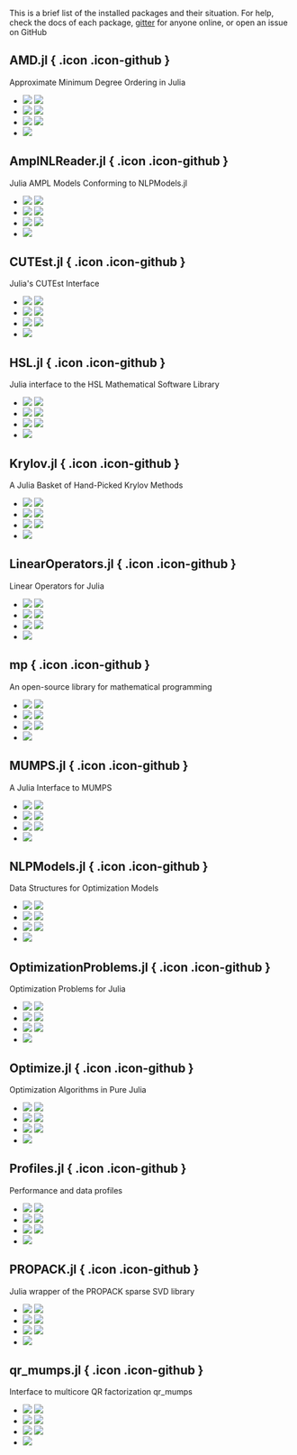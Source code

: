 This is a brief list of the installed packages and their situation.
For help, check the docs of each package, [gitter](https://gitter.im/JuliaSmoothOptimizers) for
  anyone online, or open an issue on GitHub
## AMD.jl [](https://github.com/JuliaSmoothOptimizers/AMD.jl){ .icon .icon-github }

Approximate Minimum Degree Ordering in Julia

- [![](https://img.shields.io/travis/JuliaSmoothOptimizers/AMD.jl/develop.svg?style=flat&label=Travis_develop)](https://travis-ci.org/JuliaSmoothOptimizers/AMD.jl) [![](https://img.shields.io/travis/JuliaSmoothOptimizers/AMD.jl/master.svg?style=flat&label=Travis_master)](https://travis-ci.org/JuliaSmoothOptimizers/AMD.jl) 
- [![](https://img.shields.io/appveyor/ci/dpo/amd-jl/develop.svg?style=flat&label=Appveyor_develop)](https://ci.appveyor.com/project/dpo/amd-jl/branch/develop) [![](https://img.shields.io/appveyor/ci/dpo/amd-jl/master.svg?style=flat&label=Appveyor_master)](https://ci.appveyor.com/project/dpo/amd-jl/branch/master) 
- [![](https://img.shields.io/coveralls/JuliaSmoothOptimizers/AMD.jl/develop.svg?style=flat&label=Coveralls_develop)](https://coveralls.io/github/JuliaSmoothOptimizers/AMD.jl?branch=develop) [![](https://img.shields.io/coveralls/JuliaSmoothOptimizers/AMD.jl/master.svg?style=flat&label=Coveralls_master)](https://coveralls.io/github/JuliaSmoothOptimizers/AMD.jl?branch=master) 
 - [![](https://img.shields.io/badge/docs-latest-ff5722.svg?style=flat&label=docs)](https://JuliaSmoothOptimizers.github.io/AMD.jl/latest)

## AmplNLReader.jl [](https://github.com/JuliaSmoothOptimizers/AmplNLReader.jl){ .icon .icon-github }

Julia AMPL Models Conforming to NLPModels.jl

- [![](https://img.shields.io/travis/JuliaSmoothOptimizers/AmplNLReader.jl/develop.svg?style=flat&label=Travis_develop)](https://travis-ci.org/JuliaSmoothOptimizers/AmplNLReader.jl) [![](https://img.shields.io/travis/JuliaSmoothOptimizers/AmplNLReader.jl/master.svg?style=flat&label=Travis_master)](https://travis-ci.org/JuliaSmoothOptimizers/AmplNLReader.jl) 
- [![](https://img.shields.io/appveyor/ci/dpo/amplnlreader-jl/develop.svg?style=flat&label=Appveyor_develop)](https://ci.appveyor.com/project/dpo/amplnlreader-jl/branch/develop) [![](https://img.shields.io/appveyor/ci/dpo/amplnlreader-jl/master.svg?style=flat&label=Appveyor_master)](https://ci.appveyor.com/project/dpo/amplnlreader-jl/branch/master) 
- [![](https://img.shields.io/coveralls/JuliaSmoothOptimizers/AmplNLReader.jl/develop.svg?style=flat&label=Coveralls_develop)](https://coveralls.io/github/JuliaSmoothOptimizers/AmplNLReader.jl?branch=develop) [![](https://img.shields.io/coveralls/JuliaSmoothOptimizers/AmplNLReader.jl/master.svg?style=flat&label=Coveralls_master)](https://coveralls.io/github/JuliaSmoothOptimizers/AmplNLReader.jl?branch=master) 
 - [![](https://img.shields.io/badge/docs-latest-ff5722.svg?style=flat&label=docs)](https://JuliaSmoothOptimizers.github.io/AmplNLReader.jl/latest)

## CUTEst.jl [](https://github.com/JuliaSmoothOptimizers/CUTEst.jl){ .icon .icon-github }

Julia's CUTEst Interface

- [![](https://img.shields.io/travis/JuliaSmoothOptimizers/CUTEst.jl/develop.svg?style=flat&label=Travis_develop)](https://travis-ci.org/JuliaSmoothOptimizers/CUTEst.jl) [![](https://img.shields.io/travis/JuliaSmoothOptimizers/CUTEst.jl/master.svg?style=flat&label=Travis_master)](https://travis-ci.org/JuliaSmoothOptimizers/CUTEst.jl) 
- [![](https://img.shields.io/appveyor/ci/dpo/cutest-jl/develop.svg?style=flat&label=Appveyor_develop)](https://ci.appveyor.com/project/dpo/cutest-jl/branch/develop) [![](https://img.shields.io/appveyor/ci/dpo/cutest-jl/master.svg?style=flat&label=Appveyor_master)](https://ci.appveyor.com/project/dpo/cutest-jl/branch/master) 
- [![](https://img.shields.io/coveralls/JuliaSmoothOptimizers/CUTEst.jl/develop.svg?style=flat&label=Coveralls_develop)](https://coveralls.io/github/JuliaSmoothOptimizers/CUTEst.jl?branch=develop) [![](https://img.shields.io/coveralls/JuliaSmoothOptimizers/CUTEst.jl/master.svg?style=flat&label=Coveralls_master)](https://coveralls.io/github/JuliaSmoothOptimizers/CUTEst.jl?branch=master) 
 - [![](https://img.shields.io/badge/docs-latest-ff5722.svg?style=flat&label=docs)](https://JuliaSmoothOptimizers.github.io/CUTEst.jl/latest)

## HSL.jl [](https://github.com/JuliaSmoothOptimizers/HSL.jl){ .icon .icon-github }

Julia interface to the HSL Mathematical Software Library

- [![](https://img.shields.io/travis/JuliaSmoothOptimizers/HSL.jl/develop.svg?style=flat&label=Travis_develop)](https://travis-ci.org/JuliaSmoothOptimizers/HSL.jl) [![](https://img.shields.io/travis/JuliaSmoothOptimizers/HSL.jl/master.svg?style=flat&label=Travis_master)](https://travis-ci.org/JuliaSmoothOptimizers/HSL.jl) 
- [![](https://img.shields.io/appveyor/ci/dpo/hsl-jl/develop.svg?style=flat&label=Appveyor_develop)](https://ci.appveyor.com/project/dpo/hsl-jl/branch/develop) [![](https://img.shields.io/appveyor/ci/dpo/hsl-jl/master.svg?style=flat&label=Appveyor_master)](https://ci.appveyor.com/project/dpo/hsl-jl/branch/master) 
- [![](https://img.shields.io/coveralls/JuliaSmoothOptimizers/HSL.jl/develop.svg?style=flat&label=Coveralls_develop)](https://coveralls.io/github/JuliaSmoothOptimizers/HSL.jl?branch=develop) [![](https://img.shields.io/coveralls/JuliaSmoothOptimizers/HSL.jl/master.svg?style=flat&label=Coveralls_master)](https://coveralls.io/github/JuliaSmoothOptimizers/HSL.jl?branch=master) 
 - [![](https://img.shields.io/badge/docs-latest-ff5722.svg?style=flat&label=docs)](https://JuliaSmoothOptimizers.github.io/HSL.jl/latest)

## Krylov.jl [](https://github.com/JuliaSmoothOptimizers/Krylov.jl){ .icon .icon-github }

A Julia Basket of Hand-Picked Krylov Methods

- [![](https://img.shields.io/travis/JuliaSmoothOptimizers/Krylov.jl/develop.svg?style=flat&label=Travis_develop)](https://travis-ci.org/JuliaSmoothOptimizers/Krylov.jl) [![](https://img.shields.io/travis/JuliaSmoothOptimizers/Krylov.jl/master.svg?style=flat&label=Travis_master)](https://travis-ci.org/JuliaSmoothOptimizers/Krylov.jl) 
- [![](https://img.shields.io/appveyor/ci/dpo/krylov-jl/develop.svg?style=flat&label=Appveyor_develop)](https://ci.appveyor.com/project/dpo/krylov-jl/branch/develop) [![](https://img.shields.io/appveyor/ci/dpo/krylov-jl/master.svg?style=flat&label=Appveyor_master)](https://ci.appveyor.com/project/dpo/krylov-jl/branch/master) 
- [![](https://img.shields.io/coveralls/JuliaSmoothOptimizers/Krylov.jl/develop.svg?style=flat&label=Coveralls_develop)](https://coveralls.io/github/JuliaSmoothOptimizers/Krylov.jl?branch=develop) [![](https://img.shields.io/coveralls/JuliaSmoothOptimizers/Krylov.jl/master.svg?style=flat&label=Coveralls_master)](https://coveralls.io/github/JuliaSmoothOptimizers/Krylov.jl?branch=master) 
 - [![](https://img.shields.io/badge/docs-latest-ff5722.svg?style=flat&label=docs)](https://JuliaSmoothOptimizers.github.io/Krylov.jl/latest)

## LinearOperators.jl [](https://github.com/JuliaSmoothOptimizers/LinearOperators.jl){ .icon .icon-github }

Linear Operators for Julia

- [![](https://img.shields.io/travis/JuliaSmoothOptimizers/LinearOperators.jl/develop.svg?style=flat&label=Travis_develop)](https://travis-ci.org/JuliaSmoothOptimizers/LinearOperators.jl) [![](https://img.shields.io/travis/JuliaSmoothOptimizers/LinearOperators.jl/master.svg?style=flat&label=Travis_master)](https://travis-ci.org/JuliaSmoothOptimizers/LinearOperators.jl) 
- [![](https://img.shields.io/appveyor/ci/dpo/linearoperators-jl/develop.svg?style=flat&label=Appveyor_develop)](https://ci.appveyor.com/project/dpo/linearoperators-jl/branch/develop) [![](https://img.shields.io/appveyor/ci/dpo/linearoperators-jl/master.svg?style=flat&label=Appveyor_master)](https://ci.appveyor.com/project/dpo/linearoperators-jl/branch/master) 
- [![](https://img.shields.io/coveralls/JuliaSmoothOptimizers/LinearOperators.jl/develop.svg?style=flat&label=Coveralls_develop)](https://coveralls.io/github/JuliaSmoothOptimizers/LinearOperators.jl?branch=develop) [![](https://img.shields.io/coveralls/JuliaSmoothOptimizers/LinearOperators.jl/master.svg?style=flat&label=Coveralls_master)](https://coveralls.io/github/JuliaSmoothOptimizers/LinearOperators.jl?branch=master) 
 - [![](https://img.shields.io/badge/docs-latest-ff5722.svg?style=flat&label=docs)](https://JuliaSmoothOptimizers.github.io/LinearOperators.jl/latest)

## mp [](https://github.com/JuliaSmoothOptimizers/mp){ .icon .icon-github }

An open-source library for mathematical programming

- [![](https://img.shields.io/travis/JuliaSmoothOptimizers/mp/develop.svg?style=flat&label=Travis_develop)](https://travis-ci.org/JuliaSmoothOptimizers/mp) [![](https://img.shields.io/travis/JuliaSmoothOptimizers/mp/master.svg?style=flat&label=Travis_master)](https://travis-ci.org/JuliaSmoothOptimizers/mp) 
- [![](https://img.shields.io/appveyor/ci/dpo/mp/develop.svg?style=flat&label=Appveyor_develop)](https://ci.appveyor.com/project/dpo/mp/branch/develop) [![](https://img.shields.io/appveyor/ci/dpo/mp/master.svg?style=flat&label=Appveyor_master)](https://ci.appveyor.com/project/dpo/mp/branch/master) 
- [![](https://img.shields.io/coveralls/JuliaSmoothOptimizers/mp/develop.svg?style=flat&label=Coveralls_develop)](https://coveralls.io/github/JuliaSmoothOptimizers/mp?branch=develop) [![](https://img.shields.io/coveralls/JuliaSmoothOptimizers/mp/master.svg?style=flat&label=Coveralls_master)](https://coveralls.io/github/JuliaSmoothOptimizers/mp?branch=master) 
 - [![](https://img.shields.io/badge/docs-latest-ff5722.svg?style=flat&label=docs)](https://JuliaSmoothOptimizers.github.io/mp/latest)

## MUMPS.jl [](https://github.com/JuliaSmoothOptimizers/MUMPS.jl){ .icon .icon-github }

A Julia Interface to MUMPS

- [![](https://img.shields.io/travis/JuliaSmoothOptimizers/MUMPS.jl/develop.svg?style=flat&label=Travis_develop)](https://travis-ci.org/JuliaSmoothOptimizers/MUMPS.jl) [![](https://img.shields.io/travis/JuliaSmoothOptimizers/MUMPS.jl/master.svg?style=flat&label=Travis_master)](https://travis-ci.org/JuliaSmoothOptimizers/MUMPS.jl) 
- [![](https://img.shields.io/appveyor/ci/dpo/mumps-jl/develop.svg?style=flat&label=Appveyor_develop)](https://ci.appveyor.com/project/dpo/mumps-jl/branch/develop) [![](https://img.shields.io/appveyor/ci/dpo/mumps-jl/master.svg?style=flat&label=Appveyor_master)](https://ci.appveyor.com/project/dpo/mumps-jl/branch/master) 
- [![](https://img.shields.io/coveralls/JuliaSmoothOptimizers/MUMPS.jl/develop.svg?style=flat&label=Coveralls_develop)](https://coveralls.io/github/JuliaSmoothOptimizers/MUMPS.jl?branch=develop) [![](https://img.shields.io/coveralls/JuliaSmoothOptimizers/MUMPS.jl/master.svg?style=flat&label=Coveralls_master)](https://coveralls.io/github/JuliaSmoothOptimizers/MUMPS.jl?branch=master) 
 - [![](https://img.shields.io/badge/docs-latest-ff5722.svg?style=flat&label=docs)](https://JuliaSmoothOptimizers.github.io/MUMPS.jl/latest)

## NLPModels.jl [](https://github.com/JuliaSmoothOptimizers/NLPModels.jl){ .icon .icon-github }

Data Structures for Optimization Models

- [![](https://img.shields.io/travis/JuliaSmoothOptimizers/NLPModels.jl/develop.svg?style=flat&label=Travis_develop)](https://travis-ci.org/JuliaSmoothOptimizers/NLPModels.jl) [![](https://img.shields.io/travis/JuliaSmoothOptimizers/NLPModels.jl/master.svg?style=flat&label=Travis_master)](https://travis-ci.org/JuliaSmoothOptimizers/NLPModels.jl) 
- [![](https://img.shields.io/appveyor/ci/dpo/nlpmodels-jl/develop.svg?style=flat&label=Appveyor_develop)](https://ci.appveyor.com/project/dpo/nlpmodels-jl/branch/develop) [![](https://img.shields.io/appveyor/ci/dpo/nlpmodels-jl/master.svg?style=flat&label=Appveyor_master)](https://ci.appveyor.com/project/dpo/nlpmodels-jl/branch/master) 
- [![](https://img.shields.io/coveralls/JuliaSmoothOptimizers/NLPModels.jl/develop.svg?style=flat&label=Coveralls_develop)](https://coveralls.io/github/JuliaSmoothOptimizers/NLPModels.jl?branch=develop) [![](https://img.shields.io/coveralls/JuliaSmoothOptimizers/NLPModels.jl/master.svg?style=flat&label=Coveralls_master)](https://coveralls.io/github/JuliaSmoothOptimizers/NLPModels.jl?branch=master) 
 - [![](https://img.shields.io/badge/docs-latest-ff5722.svg?style=flat&label=docs)](https://JuliaSmoothOptimizers.github.io/NLPModels.jl/latest)

## OptimizationProblems.jl [](https://github.com/JuliaSmoothOptimizers/OptimizationProblems.jl){ .icon .icon-github }

Optimization Problems for Julia

- [![](https://img.shields.io/travis/JuliaSmoothOptimizers/OptimizationProblems.jl/develop.svg?style=flat&label=Travis_develop)](https://travis-ci.org/JuliaSmoothOptimizers/OptimizationProblems.jl) [![](https://img.shields.io/travis/JuliaSmoothOptimizers/OptimizationProblems.jl/master.svg?style=flat&label=Travis_master)](https://travis-ci.org/JuliaSmoothOptimizers/OptimizationProblems.jl) 
- [![](https://img.shields.io/appveyor/ci/dpo/optimizationproblems-jl/develop.svg?style=flat&label=Appveyor_develop)](https://ci.appveyor.com/project/dpo/optimizationproblems-jl/branch/develop) [![](https://img.shields.io/appveyor/ci/dpo/optimizationproblems-jl/master.svg?style=flat&label=Appveyor_master)](https://ci.appveyor.com/project/dpo/optimizationproblems-jl/branch/master) 
- [![](https://img.shields.io/coveralls/JuliaSmoothOptimizers/OptimizationProblems.jl/develop.svg?style=flat&label=Coveralls_develop)](https://coveralls.io/github/JuliaSmoothOptimizers/OptimizationProblems.jl?branch=develop) [![](https://img.shields.io/coveralls/JuliaSmoothOptimizers/OptimizationProblems.jl/master.svg?style=flat&label=Coveralls_master)](https://coveralls.io/github/JuliaSmoothOptimizers/OptimizationProblems.jl?branch=master) 
 - [![](https://img.shields.io/badge/docs-latest-ff5722.svg?style=flat&label=docs)](https://JuliaSmoothOptimizers.github.io/OptimizationProblems.jl/latest)

## Optimize.jl [](https://github.com/JuliaSmoothOptimizers/Optimize.jl){ .icon .icon-github }

Optimization Algorithms in Pure Julia

- [![](https://img.shields.io/travis/JuliaSmoothOptimizers/Optimize.jl/develop.svg?style=flat&label=Travis_develop)](https://travis-ci.org/JuliaSmoothOptimizers/Optimize.jl) [![](https://img.shields.io/travis/JuliaSmoothOptimizers/Optimize.jl/master.svg?style=flat&label=Travis_master)](https://travis-ci.org/JuliaSmoothOptimizers/Optimize.jl) 
- [![](https://img.shields.io/appveyor/ci/dpo/optimize-jl/develop.svg?style=flat&label=Appveyor_develop)](https://ci.appveyor.com/project/dpo/optimize-jl/branch/develop) [![](https://img.shields.io/appveyor/ci/dpo/optimize-jl/master.svg?style=flat&label=Appveyor_master)](https://ci.appveyor.com/project/dpo/optimize-jl/branch/master) 
- [![](https://img.shields.io/coveralls/JuliaSmoothOptimizers/Optimize.jl/develop.svg?style=flat&label=Coveralls_develop)](https://coveralls.io/github/JuliaSmoothOptimizers/Optimize.jl?branch=develop) [![](https://img.shields.io/coveralls/JuliaSmoothOptimizers/Optimize.jl/master.svg?style=flat&label=Coveralls_master)](https://coveralls.io/github/JuliaSmoothOptimizers/Optimize.jl?branch=master) 
 - [![](https://img.shields.io/badge/docs-latest-ff5722.svg?style=flat&label=docs)](https://JuliaSmoothOptimizers.github.io/Optimize.jl/latest)

## Profiles.jl [](https://github.com/JuliaSmoothOptimizers/Profiles.jl){ .icon .icon-github }

Performance and data profiles

- [![](https://img.shields.io/travis/JuliaSmoothOptimizers/Profiles.jl/develop.svg?style=flat&label=Travis_develop)](https://travis-ci.org/JuliaSmoothOptimizers/Profiles.jl) [![](https://img.shields.io/travis/JuliaSmoothOptimizers/Profiles.jl/master.svg?style=flat&label=Travis_master)](https://travis-ci.org/JuliaSmoothOptimizers/Profiles.jl) 
- [![](https://img.shields.io/appveyor/ci/dpo/profiles-jl/develop.svg?style=flat&label=Appveyor_develop)](https://ci.appveyor.com/project/dpo/profiles-jl/branch/develop) [![](https://img.shields.io/appveyor/ci/dpo/profiles-jl/master.svg?style=flat&label=Appveyor_master)](https://ci.appveyor.com/project/dpo/profiles-jl/branch/master) 
- [![](https://img.shields.io/coveralls/JuliaSmoothOptimizers/Profiles.jl/develop.svg?style=flat&label=Coveralls_develop)](https://coveralls.io/github/JuliaSmoothOptimizers/Profiles.jl?branch=develop) [![](https://img.shields.io/coveralls/JuliaSmoothOptimizers/Profiles.jl/master.svg?style=flat&label=Coveralls_master)](https://coveralls.io/github/JuliaSmoothOptimizers/Profiles.jl?branch=master) 
 - [![](https://img.shields.io/badge/docs-latest-ff5722.svg?style=flat&label=docs)](https://JuliaSmoothOptimizers.github.io/Profiles.jl/latest)

## PROPACK.jl [](https://github.com/JuliaSmoothOptimizers/PROPACK.jl){ .icon .icon-github }

Julia wrapper of the PROPACK sparse SVD library

- [![](https://img.shields.io/travis/JuliaSmoothOptimizers/PROPACK.jl/develop.svg?style=flat&label=Travis_develop)](https://travis-ci.org/JuliaSmoothOptimizers/PROPACK.jl) [![](https://img.shields.io/travis/JuliaSmoothOptimizers/PROPACK.jl/master.svg?style=flat&label=Travis_master)](https://travis-ci.org/JuliaSmoothOptimizers/PROPACK.jl) 
- [![](https://img.shields.io/appveyor/ci/dpo/propack-jl/develop.svg?style=flat&label=Appveyor_develop)](https://ci.appveyor.com/project/dpo/propack-jl/branch/develop) [![](https://img.shields.io/appveyor/ci/dpo/propack-jl/master.svg?style=flat&label=Appveyor_master)](https://ci.appveyor.com/project/dpo/propack-jl/branch/master) 
- [![](https://img.shields.io/coveralls/JuliaSmoothOptimizers/PROPACK.jl/develop.svg?style=flat&label=Coveralls_develop)](https://coveralls.io/github/JuliaSmoothOptimizers/PROPACK.jl?branch=develop) [![](https://img.shields.io/coveralls/JuliaSmoothOptimizers/PROPACK.jl/master.svg?style=flat&label=Coveralls_master)](https://coveralls.io/github/JuliaSmoothOptimizers/PROPACK.jl?branch=master) 
 - [![](https://img.shields.io/badge/docs-latest-ff5722.svg?style=flat&label=docs)](https://JuliaSmoothOptimizers.github.io/PROPACK.jl/latest)

## qr_mumps.jl [](https://github.com/JuliaSmoothOptimizers/qr_mumps.jl){ .icon .icon-github }

Interface to multicore QR factorization qr_mumps

- [![](https://img.shields.io/travis/JuliaSmoothOptimizers/qr_mumps.jl/develop.svg?style=flat&label=Travis_develop)](https://travis-ci.org/JuliaSmoothOptimizers/qr_mumps.jl) [![](https://img.shields.io/travis/JuliaSmoothOptimizers/qr_mumps.jl/master.svg?style=flat&label=Travis_master)](https://travis-ci.org/JuliaSmoothOptimizers/qr_mumps.jl) 
- [![](https://img.shields.io/appveyor/ci/dpo/qr_mumps-jl/develop.svg?style=flat&label=Appveyor_develop)](https://ci.appveyor.com/project/dpo/qr_mumps-jl/branch/develop) [![](https://img.shields.io/appveyor/ci/dpo/qr_mumps-jl/master.svg?style=flat&label=Appveyor_master)](https://ci.appveyor.com/project/dpo/qr_mumps-jl/branch/master) 
- [![](https://img.shields.io/coveralls/JuliaSmoothOptimizers/qr_mumps.jl/develop.svg?style=flat&label=Coveralls_develop)](https://coveralls.io/github/JuliaSmoothOptimizers/qr_mumps.jl?branch=develop) [![](https://img.shields.io/coveralls/JuliaSmoothOptimizers/qr_mumps.jl/master.svg?style=flat&label=Coveralls_master)](https://coveralls.io/github/JuliaSmoothOptimizers/qr_mumps.jl?branch=master) 
 - [![](https://img.shields.io/badge/docs-latest-ff5722.svg?style=flat&label=docs)](https://JuliaSmoothOptimizers.github.io/qr_mumps.jl/latest)

